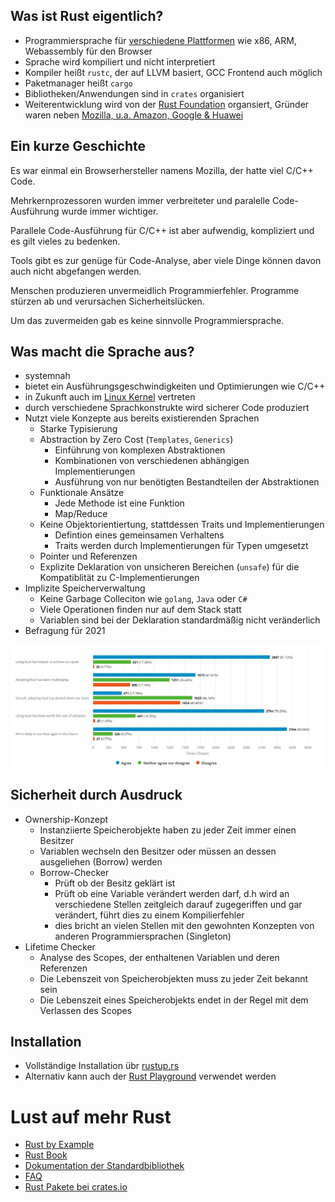 ## Was ist Rust eigentlich?

* Programmiersprache für [verschiedene Plattformen](https://doc.rust-lang.org/nightly/rustc/platform-support.html) wie x86, ARM, Webassembly für den Browser
* Sprache wird kompiliert und nicht interpretiert
* Kompiler heißt `rustc`, der auf LLVM basiert, GCC Frontend auch möglich
* Paketmanager heißt `cargo`
* Bibliotheken/Anwendungen sind in `crates` organisiert
* Weiterentwicklung wird von der [Rust Foundation](https://foundation.rust-lang.org/) organsiert, Gründer waren neben [Mozilla, u.a. Amazon, Google & Huawei](https://foundation.rust-lang.org/members/)

## Ein kurze Geschichte

Es war einmal ein Browserhersteller namens Mozilla, der hatte viel C/C++ Code.

Mehrkernprozessoren wurden immer verbreiteter und paralelle Code-Ausführung wurde immer wichtiger.

Parallele Code-Ausführung für C/C++ ist aber aufwendig, kompliziert und es gilt vieles zu bedenken.

Tools gibt es zur genüge für Code-Analyse, aber viele Dinge können davon auch nicht abgefangen werden.

Menschen produzieren unvermeidlich Programmierfehler. Programme stürzen ab und verursachen Sicherheitslücken.

Um das zuvermeiden gab es keine sinnvolle Programmiersprache.

## Was macht die Sprache aus?

* systemnah
* bietet ein Ausführungsgeschwindigkeiten und Optimierungen wie C/C++
* in Zukunft auch im [Linux Kernel](https://github.com/Rust-for-Linux) vertreten
* durch verschiedene Sprachkonstrukte wird sicherer Code produziert
* Nutzt viele Konzepte aus bereits existierenden Sprachen
  * Starke Typisierung 
  * Abstraction by Zero Cost (`Templates`, `Generics`)
    * Einführung von komplexen Abstraktionen
    * Kombinationen von verschiedenen abhängigen Implementierungen
    * Ausführung von nur benötigten Bestandteilen der Abstraktionen
  * Funktionale Ansätze
    * Jede Methode ist eine Funktion
    * Map/Reduce
  * Keine Objektorientiertung, stattdessen Traits und Implementierungen
    * Defintion eines gemeinsamen Verhaltens
    * Traits werden durch Implementierungen für Typen umgesetzt
  * Pointer und Referenzen
  * Explizite Deklaration von unsicheren Bereichen (`unsafe`) für die Kompatiblität zu C-Implementierungen
* Implizite Speicherverwaltung
  * Keine Garbage Colleciton wie `golang`, `Java` oder `C#`
  * Viele Operationen finden nur auf dem Stack statt
  * Variablen sind bei der Deklaration standardmäßig nicht veränderlich
* Befragung für 2021

![Ergebnis Quelle: Rust Blog](rust-adoption.png)

## Sicherheit durch Ausdruck

* Ownership-Konzept
    * Instanziierte Speicherobjekte haben zu jeder Zeit immer einen Besitzer
    * Variablen wechseln den Besitzer oder müssen an dessen ausgeliehen (Borrow) werden
    * Borrow-Checker
      * Prüft ob der Besitz geklärt ist
      * Prüft ob eine Variable verändert werden darf, d.h wird an verschiedene Stellen zeitgleich darauf zugegeriffen und gar verändert, führt dies zu einem Kompilierfehler
      * dies bricht an vielen Stellen mit den gewohnten Konzepten von anderen Programmiersprachen (Singleton)
* Lifetime Checker
    * Analyse des Scopes, der enthaltenen Variablen und deren Referenzen
    * Die Lebenszeit von Speicherobjekten muss zu jeder Zeit bekannt sein
    * Die Lebenszeit eines Speicherobjekts endet in der Regel mit dem Verlassen des Scopes

## Installation

* Vollständige Installation übr [rustup.rs](https://rustup.rs/)
* Alternativ kann auch der [Rust Playground](https://play.rust-lang.org/) verwendet werden

# Lust auf mehr Rust

* [Rust by Example](https://doc.rust-lang.org/rust-by-example/index.html)
* [Rust Book](https://doc.rust-lang.org/book/)
* [Dokumentation der Standardbibliothek](https://doc.rust-lang.org/std/index.html)
* [FAQ](https://prev.rust-lang.org/de-DE/faq.html)
* [Rust Pakete bei crates.io](https://crates.io)
